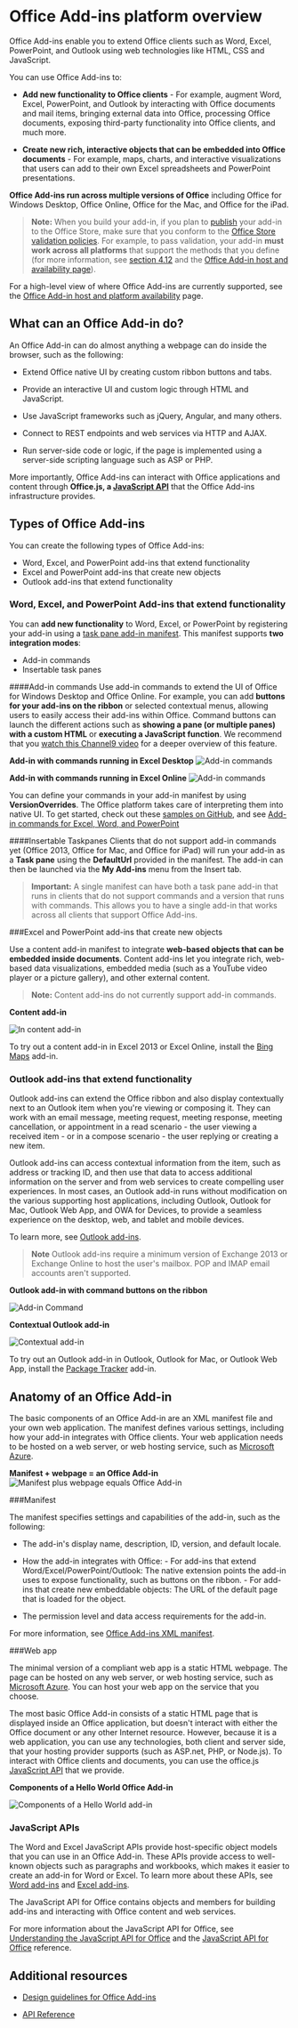 
# Office Add-ins platform overview

Office Add-ins enable you to extend Office clients such as Word, Excel, PowerPoint, and Outlook using web technologies like HTML, CSS and JavaScript. 

You can use Office Add-ins to: 


-  **Add new functionality to Office clients** - For example, augment Word, Excel, PowerPoint, and Outlook by interacting with Office documents and mail items, bringing external data into Office, processing Office documents, exposing third-party functionality into Office clients, and much more. 
    
-  **Create new rich, interactive objects that can be embedded into Office documents** - For example, maps, charts, and interactive visualizations that users can add to their own Excel spreadsheets and PowerPoint presentations.
    
**Office Add-ins run across multiple versions of Office** including Office for Windows Desktop, Office Online, Office for the Mac, and Office for the iPad.

>**Note:** When you build your add-in, if you plan to [publish](../publish/publish.md) your add-in to the Office Store, make sure that you conform to the [Office Store validation policies](https://msdn.microsoft.com/en-us/library/jj220035.aspx). For example, to pass validation, your add-in **must work across all platforms** that support the methods that you define (for more information, see [section 4.12](https://msdn.microsoft.com/en-us/library/jj220035.aspx#Anchor_3) and the [Office Add-in host and availability page](https://dev.office.com/add-in-availability)).


For a high-level view of where Office Add-ins are currently supported, see the [Office Add-in host and platform availability](http://dev.office.com/add-in-availability) page. 

## What can an Office Add-in do?

An Office Add-in can do almost anything a webpage can do inside the browser, such as the following:

- Extend Office native UI by creating custom ribbon buttons and tabs.

- Provide an interactive UI and custom logic through HTML and JavaScript.
    
- Use JavaScript frameworks such as jQuery, Angular, and many others.
    
- Connect to REST endpoints and web services via HTTP and AJAX.
    
- Run server-side code or logic, if the page is implemented using a server-side scripting language such as ASP or PHP.
    

More importantly, Office Add-ins can interact with Office applications and content through **Office.js, a [JavaScript API](../../docs/develop/understanding-the-javascript-api-for-office.md)** that the Office Add-ins infrastructure provides. 




## Types of Office Add-ins

You can create the following types of Office Add-ins:
 
- Word, Excel, and PowerPoint add-ins that extend functionality
- Excel and PowerPoint add-ins that create new objects
- Outlook add-ins that extend functionality

### Word, Excel, and PowerPoint Add-ins that extend functionality 
You can **add new functionality** to Word, Excel, or PowerPoint by registering your add-in using a [task pane add-in manifest](../design/add-in-commands.md). This manifest supports **two integration modes**:

- Add-in commands
- Insertable task panes

####Add-in commands
Use add-in commands to extend the UI of Office for Windows Desktop and Office Online. For example, you can add **buttons for your add-ins on the ribbon** or selected contextual menus, allowing users to easily access their add-ins within Office. Command buttons can launch the different actions such as **showing a pane (or multiple panes) with a custom HTML** or **executing a JavaScript function**. We recommend that you [watch this Channel9 video](https://channel9.msdn.com/events/Build/2016/P551) for a deeper overview of this feature.

**Add-in with commands running in Excel Desktop**
![Add-in commands](../../images/addincommands1.png)

**Add-in with commands running in Excel Online**
![Add-in commands](../../images/addincommands2.png)

You can define your commands in your add-in manifest by using **VersionOverrides**. The Office platform takes care of interpreting them into native UI. To get started, check out these [samples on GitHub](https://github.com/OfficeDev/Office-Add-in-Commands-Samples/), and see [Add-in commands for Excel, Word, and PowerPoint](../design/add-in-commands.md)

####Insertable Taskpanes
Clients that do not support add-in commands yet (Office 2013, Office for Mac, and Office for iPad) will run your add-in as a **Task pane** using the **DefaultUrl** provided in the manifest. The add-in can then be launched via the **My Add-ins** menu from the Insert tab. 

>**Important:** A single manifest can have both a task pane add-in that runs in clients that do not support commands and a version that runs with commands. This allows you to have a single add-in that works across all clients that support Office Add-ins.
 
###Excel and PowerPoint add-ins that create new objects 

Use a content add-in manifest to integrate **web-based objects that can be embedded inside documents**. Content add-ins let you integrate rich, web-based data visualizations, embedded media (such as a YouTube video player or a picture gallery), and other external content.

>**Note:** Content add-ins do not currently support add-in commands.

**Content add-in**

![In content add-in](../../images/DK2_AgaveOverview05.png)

To try out a content add-in in Excel 2013 or Excel Online, install the [Bing Maps](https://store.office.com/bing-maps-WA102957661.aspx?assetid=WA102957661) add-in.

### Outlook add-ins that extend functionality

Outlook add-ins can extend the Office ribbon and also display contextually next to an Outlook item when you're viewing or composing it. They can work with an email message, meeting request, meeting response, meeting cancellation, or appointment in a read scenario - the user viewing a received item - or in a compose scenario - the user replying or creating a new item. 

Outlook add-ins can access contextual information from the item, such as address or tracking ID, and then use that data to access additional information on the server and from web services to create compelling user experiences. In most cases, an Outlook add-in runs without modification on the various supporting host applications, including Outlook, Outlook for Mac, Outlook Web App, and OWA for Devices, to provide a seamless experience on the desktop, web, and tablet and mobile devices.

To learn more, see [Outlook add-ins](../outlook/outlook-add-ins.md).

 >**Note**  Outlook add-ins require a minimum version of Exchange 2013 or Exchange Online to host the user's mailbox. POP and IMAP email accounts aren't supported.

**Outlook add-in with command buttons on the ribbon**

![Add-in Command](../../images/41e46a9c-19ec-4ccc-98e6-a227283623d1.png)

**Contextual Outlook add-in**

![Contextual add-in](../../images/DK2_AgaveOverview06.png)

To try out an Outlook add-in in Outlook, Outlook for Mac, or Outlook Web App, install the [Package Tracker](https://store.office.com/package-tracker-WA104162083.aspx?assetid=WA104162083) add-in.

## Anatomy of an Office Add-in


The basic components of an Office Add-in are an XML manifest file and your own web application. The manifest defines various settings, including how your add-in integrates with Office clients. Your web application needs to be hosted on a web server, or web hosting service, such as [Microsoft Azure](../publish/host-an-office-add-in-on-microsoft-azure.md).


**Manifest + webpage = an Office Add-in**
![Manifest plus webpage equals Office Add-in](../../images/DK2_AgaveOverview01.png)

###Manifest


The manifest specifies settings and capabilities of the add-in, such as the following:
    
- The add-in's display name, description, ID, version, and default locale.
    
- How the add-in integrates with Office: 
      - For add-ins that extend Word/Excel/PowerPoint/Outlook: The native extension points the add-in uses to expose functionality, such as buttons on the ribbon. 
      - For add-ins that create new embeddable objects: The URL of the default page that is loaded for the object.
       
    
- The permission level and data access requirements for the add-in.
    
For more information, see [Office Add-ins XML manifest](../../docs/overview/add-in-manifests.md).


###Web app

The minimal version of a compliant web app is a static HTML webpage. The page can be hosted on any web server, or web hosting service, such as [Microsoft Azure](../publish/host-an-office-add-in-on-microsoft-azure.md). You can host your web app on the service that you choose.  

The most basic Office Add-in consists of a static HTML page that is displayed inside an Office application, but doesn't interact with either the Office document or any other Internet resource. However, because it is a web application, you can use any technologies, both client and server side, that your hosting provider supports (such as ASP.net, PHP, or Node.js). To interact with Office clients and documents, you can use the office.js [JavaScript API](../../docs/develop/understanding-the-javascript-api-for-office.md) that we provide. 


**Components of a Hello World Office Add-in**

![Components of a Hello World add-in](../../images/DK2_AgaveOverview07.png)

### JavaScript APIs

The Word and Excel JavaScript APIs provide host-specific object models that you can use in an Office Add-in. These APIs provide access to well-known objects such as paragraphs and workbooks, which makes it easier to create an add-in for Word or Excel. To learn more about these APIs, see [Word add-ins](../word/word-add-ins-programming-overview.md) and [Excel add-ins](../excel/excel-add-ins-javascript-programming-overview.md).

The JavaScript API for Office contains objects and members for building add-ins and interacting with Office content and web services.

For more information about the JavaScript API for Office, see [Understanding the JavaScript API for Office](../../docs/develop/understanding-the-javascript-api-for-office.md) and the [JavaScript API for Office](../../reference/javascript-api-for-office.md) reference.
    
## Additional resources

- [Design guidelines for Office Add-ins](../../docs/design/add-in-design.md)
    
- [API Reference](../../docs/develop/understanding-the-javascript-api-for-office.md)
    
